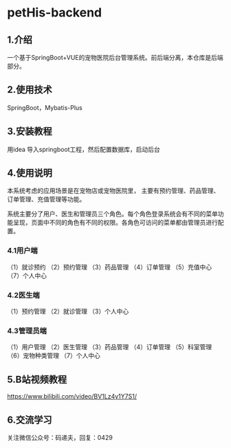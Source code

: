 # petHis-backend

## 1.介绍
一个基于SpringBoot+VUE的宠物医院后台管理系统。前后端分离，本仓库是后端部分。

## 2.使用技术
SpringBoot，Mybatis-Plus


## 3.安装教程

用idea 导入springboot工程，然后配置数据库，启动后台

## 4.使用说明

本系统考虑的应用场景是在宠物店或宠物医院里， 主要有预约管理、药品管理、订单管理、充值管理等功能。

系统主要分了用户、医生和管理员三个角色。每个角色登录系统会有不同的菜单功能呈现，页面中不同的角色有不同的权限。各角色可访问的菜单都由管理员进行配置。


### 4.1用户端
（1）就诊预约
（2）预约管理
（3）药品管理
（4）订单管理
（5）充值中心
（7）个人中心


### 4.2医生端
（1）预约管理
（2）就诊管理
（3）个人中心


### 4.3管理员端
（1）用户管理
（2）医生管理
（3）药品管理
（4）订单管理
（5）科室管理
（6）宠物种类管理
（7）个人中心

## 5.B站视频教程
https://www.bilibili.com/video/BV1Lz4y1Y7S1/

## 6.交流学习
关注微信公众号：码递夫，回复：0429
